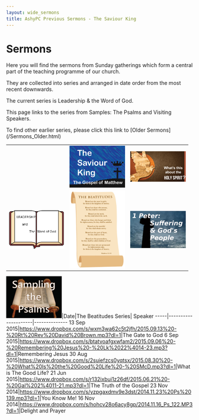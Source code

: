 ```yaml
---
layout: wide_sermons
title: AshyPC Previous Sermons - The Saviour King
---
```


# Sermons

Here you will find the sermons from Sunday gatherings which form a central part of the teaching programme of our church.

They are collected into series and arranged in date order from the most recent downwards.

The current series is Leadership &amp; the Word of God.

This page links to the series from Samples: The Psalms and Visiting Speakers.

To find other earlier series, please click this link to [Older Sermons] (/Sermons_Older.html)

<div id='sermons'> 
<table>
<tr>
<td></td>
<td><img src="/images/matthew_300x225.png" width="150" alt="The Saviour King"></a></td>
<td><img src="/images/The_Holy_Spirit_300.png" width="150" alt="What's This About The Holy Spirit"></a></td>
</tr>
<tr>
<td><img src="/images/Leadership_Word_300.png" width="150" alt="Leadership &amp; the Word of God"></a></td>
<td><img src="/images/beatitudes_200.png" width="150" alt="The Beatitudes"></a></td>
<td><img src="/images/stone_cross_suffering_300.png" width="150" alt="Suffering &amp; the People of God"></a></td>
</tr>
</table>

<img src="/images/psalms_300x225.png" width="150" alt="Sampling The Psalms"></a>|Date|The Beatitudes Series| Speaker
 -----|---------------------|--------------
 13 Sep 2015|<https://www.dropbox.com/s/wxm3wa62c5t2jfh/2015.09.13%20-%20Rt%20Rev%20David%20Brown.mp3?dl=1>|The Gate to God
  6 Sep 2015|<https://www.dropbox.com/s/btatvoafgxwfam2/2015.09.06%20-%20Remembering%20Jesus%20-%20Lk%2022%4014-23.mp3?dl=1>|Remembering Jesus
 30 Aug 2015|<https://www.dropbox.com/s/2suiefzcs0yqtsx/2015.08.30%20-%20What%20Is%20the%20Good%20Life%20-%20SMcD.mp3?dl=1>|What is The Good Life?
 21 Jun 2015|<https://www.dropbox.com/s/r132ixbui1z26df/2015.06.21%20-%20Gal%202%4011-21.mp3?dl=1>|The Truth of the Gospel
 23 Nov 2014|<https://www.dropbox.com/s/yzpgaxdmv9e3dst/2014.11.23%20Ps%20139.mp3?dl=1>|You Know Me!
 16 Nov 2014|<https://www.dropbox.com/s/hohcv28o6acy8gp/2014.11.16_Ps_122.MP3?dl=1>|Delight and Prayer
  

 </div>